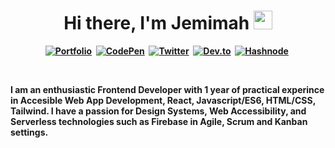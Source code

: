 <p>
  <h1 align="center"><b>Hi there, I'm Jemimah <img src="https://media.giphy.com/media/hvRJCLFzcasrR4ia7z/giphy.gif" width="30px"/></h1>
</p>
<p align="center">
<a href="https://nagasha.web.app/"><img src="https://img.shields.io/badge/Portfolio-CC6699?style=for-the-badge&logoColor=white" alt="Portfolio" /></a>&nbsp;
<a href="https://www.linkedin.com/in/jemimah-nagasha/"><img src="https://img.shields.io/badge/Linkedin-000000?style=for-the-badge&logo=linkedin&logoColor=white" alt="CodePen" /></a>&nbsp;
<a href="https://twitter.com/nagasha_"><img src="https://img.shields.io/badge/Twitter-1DA1F2?style=for-the-badge&logo=twitter&logoColor=white" alt="Twitter" /></a>&nbsp;
<a href="https://dev.to/nagasha"><img src="https://img.shields.io/badge/dev.to-0A0A0A?style=for-the-badge&logo=dev.to&logoColor=white" alt="Dev.to" /></a>&nbsp;
<a href="https://hashnode.com/@nagasha"><img src="https://img.shields.io/badge/Hashnode-2962FF?style=for-the-badge&logo=hashnode&logoColor=white" alt="Hashnode" /></a>&nbsp;
</p>
<br />

<p>I am an enthusiastic Frontend Developer with 1 year of practical experince in Accesible Web App Development, React, Javascript/ES6, HTML/CSS, Tailwind. I have a passion for Design Systems, Web Accessibility, and Serverless technologies such as Firebase in Agile, Scrum and Kanban settings.</p>
<br />
